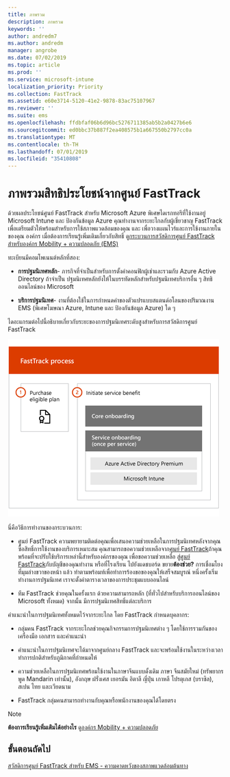 ```yaml
---
title: ภาพรวม
description: ภาพรวม
keywords: ''
author: andredm7
ms.author: andredm
manager: angrobe
ms.date: 07/02/2019
ms.topic: article
ms.prod: ''
ms.service: microsoft-intune
localization_priority: Priority
ms.collection: FastTrack
ms.assetid: e60e3714-5120-41e2-9878-83ac75107967
ms.reviewer: ''
ms.suite: ems
ms.openlocfilehash: ffdbfaf06b6d96bc5276711385ab5b2a0427b6e6
ms.sourcegitcommit: ed0bbc37b887f2ea408575b1a667550b2797cc0a
ms.translationtype: MT
ms.contentlocale: th-TH
ms.lasthandoff: 07/01/2019
ms.locfileid: "35410808"
---
```

# <a name="fasttrack-center-benefit-overview"></a>ภาพรวมสิทธิประโยชน์จากศูนย์ FastTrack

ด้วยผลประโยชน์ศูนย์ FastTrack สำหรับ Microsoft Azure พิเศษไดเรกทอรีที่ใช้งานอยู่ Microsoft Intune และ ป้องกันข้อมูล Azure คุณทำงานจากระยะไกลกับผู้เชี่ยวชาญ FastTrack เพื่อเตรียมตัวให้พร้อมสำหรับการใช้สภาพแวดล้อมของคุณ และ เพื่อวางแผนไวร์และการใช้งานภายในของคุณ องค์กร เมื่อต้องการเรียนรู้เพิ่มเติมเกี่ยวกับสิทธิ์ ดู[กระบวนการสวัสดิการศูนย์ FastTrack สำหรับองค์กร Mobility + ความปลอดภัย (EMS)](EMS-fasttrack-process.md)

ทะเบียนมีคอมโพเนนต์หลักที่สอง:

-   **การปฐมนิเทศหลัก**- ภารกิจที่จำเป็นสำหรับการตั้งค่าคอนฟิกผู้เช่าและรวมกับ Azure Active Directory ถ้าจำเป็น ปฐมนิเทศหลักยังให้ในบรรทัดหลักสำหรับปฐมนิเทศบริการอื่น ๆ สิทธิออนไลน์ของ Microsoft

-   **บริการปฐมนิเทศ**- งานที่ต้องใช้ในการกำหนดค่าของตัวแปรแบบสแตนด์อโลนของปริมาณงาน EMS (พิเศษโฆษณา Azure, Intune และ ป้องกันข้อมูล Azure) ใด ๆ

ไดอะแกรมต่อไปนี้อธิบายเกี่ยวกับระยะของการปฐมนิเทศระดับสูงสำหรับการสวัสดิการศูนย์ FastTrack

![ระยะของการใช้ประโยชน์ศูนย์ FastTrack ปฐมนิเทศระดับสูง](./media/ft-onboarding-process.png)

นี่คือวิธีการทำงานของกระบวนการ:

- ศูนย์ FastTrack ความพยายามติดต่อคุณเพื่อเสนอความช่วยเหลือในการปฐมนิเทศหลังจากคุณซื้อสิทธิ์การใช้งานของบริการเหมาะสม คุณสามารถขอความช่วยเหลือจาก[ศูนย์ FastTrack](https://go.microsoft.com/fwlink/?linkid=780698)ถ้าคุณพร้อมที่จะปรับใช้บริการเหล่านี้สำหรับองค์กรของคุณ เพื่อขอความช่วยเหลือ สู่[ศูนย์ FastTrack](https://go.microsoft.com/fwlink/?linkid=780698)กับบัญชีของคุณทำงาน หรือที่โรงเรียน ไปยังแดชบอร์ด ขยาย**ต้องช่วย?** การเชื่อมโยงที่มุมล่างขวาของหน้า แล้ว ทำตามพร้อมท์เพื่อทำการร้องขอของคุณให้เสร็จสมบูรณ์ หนึ่งครั้งเริ่มทำงานการปฐมนิเทศ เราจะตั้งค่าตารางเวลาของการประชุมแบบออนไลน์

-   ทีม FastTrack ช่วยคุณในครั้งแรก ด้วยความสามารถหลัก (ที่ทั่วไปสำหรับบริการออนไลน์ของ Microsoft ทั้งหมด) จากนั้น มีการปฐมนิเทศสิทธิ์แต่ละบริการ

คำแนะนำในการปฐมนิเทศทั้งหมดไว้จากระยะไกล โดย FastTrack กำหนดบุคลากร:

-   กลุ่มคน FastTrack จากระยะไกลช่วยคุณกิจกรรมการปฐมนิเทศต่าง ๆ โดยใช้การรวมกันของเครื่องมือ เอกสาร และคำแนะนำ

-   คำแนะนำในการปฐมนิเทศจะได้มาจากศูนย์กลาง FastTrack และจะพร้อมใช้งานในระหว่างเวลาทำการปกติสำหรับภูมิภาคที่กำหนดให้

-   ความช่วยเหลือในการปฐมนิเทศพร้อมใช้งานในภาษาจีนแบบดั้งเดิม ภาษา จีนสมัยใหม่ (ทรัพยากรพูด Mandarin เท่านั้น), อังกฤษ ฝรั่งเศส เยอรมัน อิตาลี ญี่ปุ่น เกาหลี โปรตุเกส (บราซิล), สเปน ไทย และเวียดนาม

-   FastTrack กลุ่มคนสามารถทำงานกับคุณหรือพนักงานของคุณได้โดยตรง

> [!NOTE]
> **ต้องการเรียนรู้เพิ่มเติมได้อย่างไร** ดู[องค์กร Mobility + ความปลอดภัย](https://www.microsoft.com/cloud-platform/enterprise-mobility)

## <a name="next-steps"></a>ขั้นตอนถัดไป

[สวัสดิการศูนย์ FastTrack สำหรับ EMS - ความคาดหวังของสภาพแวดล้อมต้นทาง](EMS-source-environment-expectations.md)
